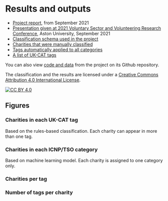 # Results and outputs

- [Project report](charity-classification-report.pdf), from September 2021
- [Presentation given at 2021 Voluntary Sector and Volunteering Research Conference](charity-classification-presentation.pdf), Aston University, September 2021
- [Classification schema used in the project](outputs.md#classification-schema)
- [Charities that were manually classified](outputs.md#manually-classified-charities)
- [Tags automatically applied to all categories](outputs.md#categories-for-all-charities)
- [A list of UK-CAT tags](tag_list.md)

You can also view [code and data](https://github.com/charity-classification/ukcat/) from the project on its Github repository. 

The classification and the results are licensed under a
[Creative Commons Attribution 4.0 International License](http://creativecommons.org/licenses/by/4.0/).

[![CC BY 4.0](https://i.creativecommons.org/l/by/4.0/88x31.png)](http://creativecommons.org/licenses/by/4.0/)

## Figures

### Charities in each UK-CAT tag

Based on the rules-based classification. Each charity can appear in more than one tag.

<div class="flourish-embed flourish-hierarchy" data-src="visualisation/7028720"></div>

### Charities in each ICNP/TSO category

Based on machine learning model. Each charity is assigned to one category only.

<div class="flourish-embed flourish-hierarchy" data-src="visualisation/7028877"></div>

### Charities per tag

<div class="flourish-embed flourish-chart" data-src="visualisation/7289092"></div>

### Number of tags per charity

<div class="flourish-embed flourish-chart" data-src="visualisation/7288933"></div>

<script src="https://public.flourish.studio/resources/embed.js"></script>